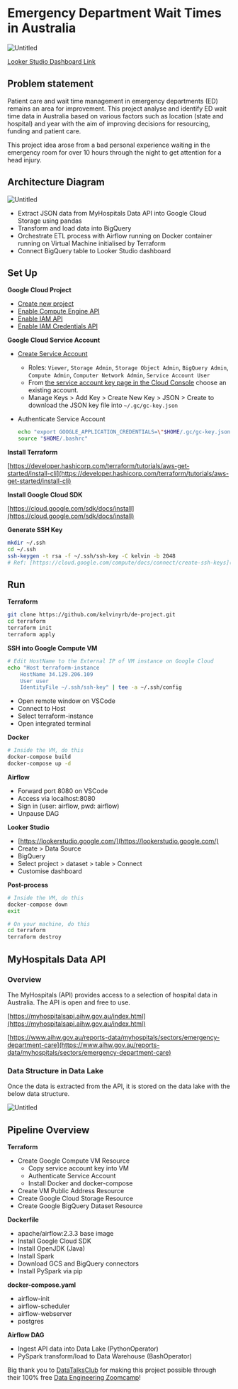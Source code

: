 # Emergency Department Wait Times in Australia

![Untitled](images/looker.png)

[Looker Studio Dashboard Link](https://lookerstudio.google.com/s/p4zWkrCVhh8)

## Problem statement

Patient care and wait time management in emergency departments (ED) remains an area for improvement. This project analyse and identify ED wait time data in Australia based on various factors such as location (state and hospital) and year with the aim of improving decisions for resourcing, funding and patient care. 

This project idea arose from a bad personal experience waiting in the emergency room for over 10 hours through the night to get attention for a head injury. 

## Architecture Diagram

![Untitled](images/architecture.png)

- Extract JSON data from MyHospitals Data API into Google Cloud Storage using pandas
- Transform and load data into BigQuery
- Orchestrate ETL process with Airflow running on Docker container running on Virtual Machine initialised by Terraform
- Connect BigQuery table to Looker Studio dashboard

## Set Up

****************************************Google Cloud Project****************************************

- [Create new project](https://console.cloud.google.com/projectcreate)
- [Enable Compute Engine API](https://console.cloud.google.com/apis/library/compute.googleapis.com)
- [Enable IAM API](https://console.cloud.google.com/apis/library/iam.googleapis.com)
- [Enable IAM Credentials API](https://console.cloud.google.com/apis/library/iamcredentials.googleapis.com)

**Google Cloud Service Account**

- [Create Service Account](https://console.cloud.google.com/projectselector2/iam-admin/serviceaccounts/create)
    - Roles: `Viewer`, `Storage Admin`, `Storage Object Admin`, `BigQuery Admin`, `Compute Admin`, `Computer Network Admin`, `Service Account User`
    - From [the service account key page in the Cloud Console](https://console.cloud.google.com/iam-admin/serviceaccounts) choose an existing account.
    - Manage Keys > Add Key > Create New Key > JSON > Create to download the JSON key file into `~/.gc/gc-key.json`
- Authenticate Service Account
    
    ```bash
    echo "export GOOGLE_APPLICATION_CREDENTIALS=\"$HOME/.gc/gc-key.json\"" >> "$HOME/.bashrc"
    source "$HOME/.bashrc"
    ```
    

**************Install Terraform**************

[https://developer.hashicorp.com/terraform/tutorials/aws-get-started/install-cli](https://developer.hashicorp.com/terraform/tutorials/aws-get-started/install-cli)

************************************************Install Google Cloud SDK************************************************

[https://cloud.google.com/sdk/docs/install](https://cloud.google.com/sdk/docs/install)

**Generate SSH Key**

```bash
mkdir ~/.ssh
cd ~/.ssh
ssh-keygen -t rsa -f ~/.ssh/ssh-key -C kelvin -b 2048
# Ref: [https://cloud.google.com/compute/docs/connect/create-ssh-keys](https://cloud.google.com/compute/docs/connect/create-ssh-keys)
```

## Run

**Terraform**

```bash
git clone https://github.com/kelvinyrb/de-project.git
cd terraform
terraform init
terraform apply
```

********SSH into Google Compute VM********

```bash
# Edit HostName to the External IP of VM instance on Google Cloud
echo "Host terraform-instance
    HostName 34.129.206.109
    User user
    IdentityFile ~/.ssh/ssh-key" | tee -a ~/.ssh/config
```

- Open remote window on VSCode
- Connect to Host
- Select terraform-instance
- Open integrated terminal

************Docker************

```bash
# Inside the VM, do this
docker-compose build
docker-compose up -d
```

**************Airflow**************

- Forward port 8080 on VSCode
- Access via localhost:8080
- Sign in (user: airflow, pwd: airflow)
- Unpause DAG

****************************Looker Studio****************************

- [https://lookerstudio.google.com/](https://lookerstudio.google.com/)
- Create > Data Source
- BigQuery
- Select project > dataset > table > Connect
- Customise dashboard

**Post-process**

```bash
# Inside the VM, do this
docker-compose down
exit

# On your machine, do this
cd terraform
terraform destroy
```

## MyHospitals Data API

### Overview

The MyHospitals (API) provides access to a selection of hospital data in Australia. The API is open and free to use.

[https://myhospitalsapi.aihw.gov.au/index.html](https://myhospitalsapi.aihw.gov.au/index.html)

[https://www.aihw.gov.au/reports-data/myhospitals/sectors/emergency-department-care](https://www.aihw.gov.au/reports-data/myhospitals/sectors/emergency-department-care)

### Data Structure in Data Lake

Once the data is extracted from the API, it is stored on the data lake with the below data structure. 

![Untitled](images/data_structure.png)

## Pipeline Overview

********************Terraform********************

- Create Google Compute VM Resource
    - Copy service account key into VM
    - Authenticate Service Account
    - Install Docker and docker-compose
- Create VM Public Address Resource
- Create Google Cloud Storage Resource
- Create Google BigQuery Dataset Resource

**Dockerfile**

- apache/airflow:2.3.3 base image
- Install Google Cloud SDK
- Install OpenJDK (Java)
- Install Spark
- Download GCS and BigQuery connectors
- Install PySpark via pip

********docker-compose.yaml********

- airflow-init
- airflow-scheduler
- airflow-webserver
- postgres

**********************Airflow DAG**********************

- Ingest API data into Data Lake (PythonOperator)
- PySpark transform/load to Data Warehouse (BashOperator)

Big thank you to [DataTalksClub](https://datatalks.club/) for making this project possible through their 100% free [Data Engineering Zoomcamp](https://github.com/DataTalksClub/data-engineering-zoomcamp)!